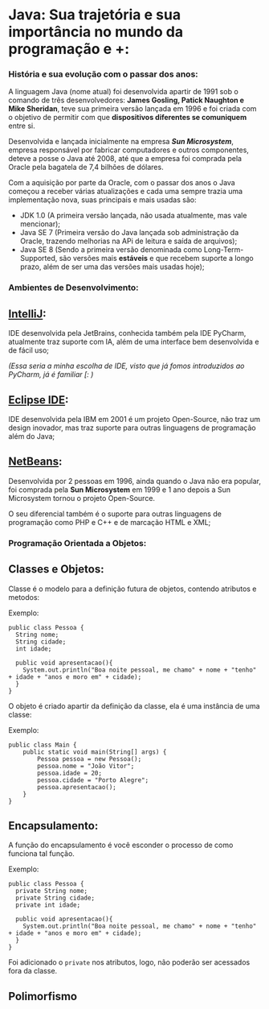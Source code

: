 # Java: Sua trajetória e sua importância no mundo da programação e +:
  

  ### História e sua evolução com o passar dos anos:

  A linguagem Java (nome atual) foi desenvolvida apartir de 1991 sob o comando de três desenvolvedores: **James Gosling, Patick Naughton e Mike Sheridan**, teve sua primeira versão lançada em 1996 e foi criada com o objetivo de permitir com que **dispositivos diferentes se comuniquem** entre si.

 Desenvolvida e lançada inicialmente na empresa ***Sun Microsystem***, empresa responsável por fabricar computadores e outros componentes, deteve a posse o Java até 2008, até que a empresa foi comprada pela Oracle pela bagatela de 7,4 bilhões de dólares.
  
 Com a aquisição por parte da Oracle, com o passar dos anos o Java começou a receber várias atualizações e cada uma sempre trazia uma implementação nova, suas principais e mais usadas são:

   - JDK 1.0 (A primeira versão lançada, não usada atualmente, mas vale mencionar);
   - Java SE 7 (Primeira versão do Java lançada sob administração da Oracle, trazendo melhorias na APi de leitura e saída de arquivos);
   - Java SE 8 (Sendo a primeira versão denominada como Long-Term-Supported, são versões mais **estáveis** e que recebem suporte a longo prazo, além de ser uma das versões mais usadas hoje);


### Ambientes de Desenvolvimento:

  ## [IntelliJ](https://www.jetbrains.com/pt-br/idea/): 
  
  IDE desenvolvida pela JetBrains, conhecida também pela IDE PyCharm, atualmente traz suporte com IA, além de uma interface bem desenvolvida e de fácil uso;
  
  *(Essa seria a minha escolha de IDE, visto que já fomos introduzidos ao PyCharm, já é familiar [: )*

  ## [Eclipse IDE](https://i.imgur.com/e2BZTSe.png): 
  
  IDE desenvolvida pela IBM em 2001 é um projeto Open-Source, não traz um design inovador, mas traz suporte para outras linguagens de programação além do Java;

  ## [NetBeans](https://i.imgur.com/38YU5CP.png):

  Desenvolvida por 2 pessoas em 1996, ainda quando o Java não era popular, foi comprada pela **Sun Microsystem** em 1999 e 1 ano depois a Sun Microsystem tornou o projeto Open-Source.

  O seu diferencial também é o suporte para outras linguagens de programação como PHP e C++ e de marcação HTML e XML;

### Programação Orientada a Objetos:

## Classes e Objetos:

Classe é o modelo para a definição futura de objetos, contendo atributos e metodos:

Exemplo: 
```
public class Pessoa {
  String nome;
  String cidade;
  int idade;

  public void apresentacao(){
    System.out.println("Boa noite pessoal, me chamo" + nome + "tenho" + idade + "anos e moro em" + cidade);
  }
}
```

O objeto é criado apartir da definição da classe, ela é uma instância de uma classe:

Exemplo:
```
public class Main {
    public static void main(String[] args) {
        Pessoa pessoa = new Pessoa();
        pessoa.nome = "João Vitor";
        pessoa.idade = 20;
        pessoa.cidade = "Porto Alegre";
        pessoa.apresentacao();
    }
}
```

## Encapsulamento:

A função do encapsulamento é você esconder o processo de como funciona tal função.

Exemplo:

```
public class Pessoa {
  private String nome; 
  private String cidade;
  private int idade;

  public void apresentacao(){
    System.out.println("Boa noite pessoal, me chamo" + nome + "tenho" + idade + "anos e moro em" + cidade);
  }
}
```
Foi adicionado o ```private``` nos atributos, logo, não poderão ser acessados fora da classe.

## Polimorfismo
